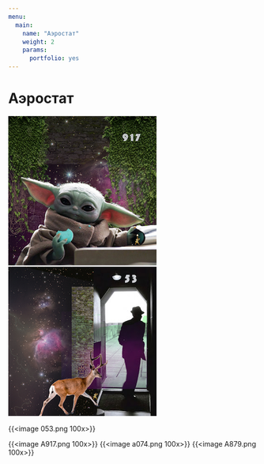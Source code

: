 ```yaml
---
menu:
  main:
    name: "Аэростат"
    weight: 2
    params:
      portfolio: yes
---
```

# Аэростат

![test1](A917.png) ![test](053.png)


{{<image 053.png 100x>}}

{{<image A917.png 100x>}}
{{<image а074.png 100x>}}
{{<image A879.png 100x>}}
